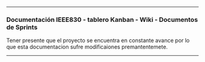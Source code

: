 --------------------------------------------------------------------------------------------------

<H3> Documentación IEEE830 - tablero Kanban - Wiki - Documentos de Sprints </H3>

Tener presente que el proyecto se encuentra en constante avance por lo que esta documentacion sufre modificaiones premantentemete.

--------------------------------------------------------------------------------------------------
